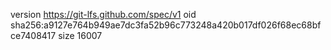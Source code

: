 version https://git-lfs.github.com/spec/v1
oid sha256:a9127e764b949ae7dc3fa52b96c773248a420b017df026f68ec68bfce7408417
size 16007
